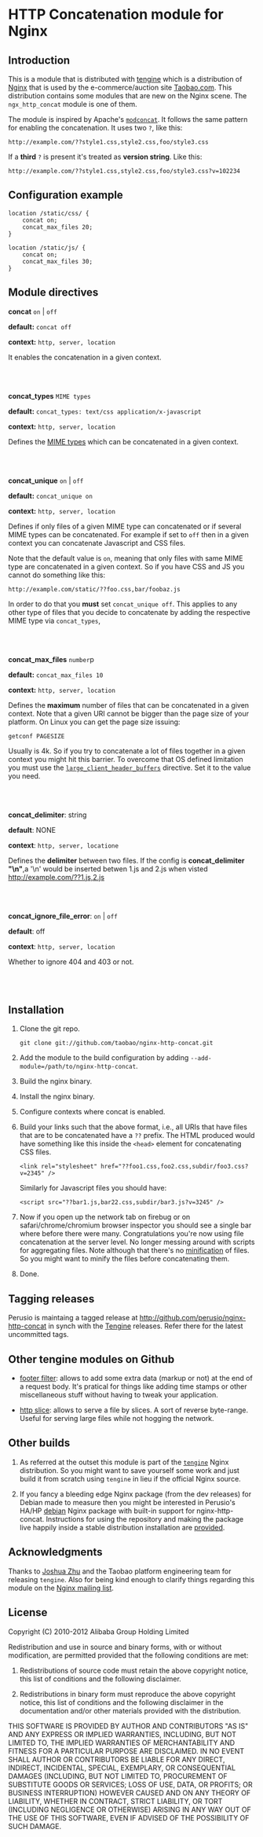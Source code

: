 # HTTP Concatenation module for Nginx

## Introduction 

This is a module that is distributed with
[tengine](http://tengine.taobao.org) which is a distribution of
[Nginx](http://nginx.org) that is used by the e-commerce/auction site
[Taobao.com](http://en.wikipedia.org/wiki/Taobao). This distribution
contains some modules that are new on the Nginx scene. The
`ngx_http_concat` module is one of them.

The module is inspired by Apache's
[`modconcat`](http://code.google.com/p/modconcat). It follows the same
pattern for enabling the concatenation. It uses two `?`, like this: 

    http://example.com/??style1.css,style2.css,foo/style3.css
    
If a **third** `?` is present it's treated as **version string**. Like
this:

    http://example.com/??style1.css,style2.css,foo/style3.css?v=102234

## Configuration example

    location /static/css/ {
        concat on;
        concat_max_files 20;
    }
        
    location /static/js/ {
        concat on;
        concat_max_files 30;
    }

## Module directives

**concat** `on` | `off`

**default:** `concat off`

**context:** `http, server, location`

It enables the concatenation in a given context.

<br/>
<br/>

**concat_types** `MIME types`

**default:** `concat_types: text/css application/x-javascript`

**context:** `http, server, location`

Defines the [MIME types](http://en.wikipedia.org/wiki/MIME_type) which
can be concatenated in a given context.

<br/>
<br/>

**concat_unique** `on` | `off`

**default:** `concat_unique on`

**context:** `http, server, location`

Defines if only files of a given MIME type can concatenated or if
several MIME types can be concatenated. For example if set to `off`
then in a given context you can concatenate Javascript and CSS files.

Note that the default value is `on`, meaning that only files with same
MIME type are concatenated in a given context. So if you have CSS and
JS you cannot do something like this:

    http://example.com/static/??foo.css,bar/foobaz.js
    
In order to do that you **must** set `concat_unique off`. This applies
to any other type of files that you decide to concatenate by adding
the respective MIME type via `concat_types`,

<br/>
<br/>

**concat\_max\_files** `number`p

**default:** `concat_max_files 10`

**context:** `http, server, location`

Defines the **maximum** number of files that can be concatenated in a
given context. Note that a given URI cannot be bigger than the page
size of your platform. On Linux you can get the page size issuing:

    getconf PAGESIZE
    
Usually is 4k. So if you try to concatenate a lot of files together in
a given context you might hit this barrier. To overcome that OS
defined limitation you must use
the [`large_client_header_buffers`](http://wiki.nginx.org/NginxHttpCoreModule#large_client_header_buffers)
directive. Set it to the value you need.

<br/>
<br/>

**concat_delimiter**: string

**default**: NONE

**context**: `http, server, locatione`

Defines the **delimiter** between two files.
If the config is **concat_delimiter "\n"**,a '\n' would be inserted betwen 1.js and 2.js when
visted http://example.com/??1.js,2.js

<br/>
<br/>

**concat_ignore_file_error**: `on` | `off`

**default**: off

**context**: `http, server, location`

Whether to ignore 404 and 403 or not.

<br/>
<br/>

## Installation

 1. Clone the git repo.
     
        git clone git://github.com/taobao/nginx-http-concat.git

 2. Add the module to the build configuration by adding
    `--add-module=/path/to/nginx-http-concat`.

 3. Build the nginx binary.
 
 4. Install the nginx binary.
 
 5. Configure contexts where concat is enabled.
 
 6. Build your links such that the above format, i.e., all URIs that
    have files that are to be concatenated have a `??` prefix. The
    HTML produced would have something like this inside the `<head>`
    element for concatenating CSS files.
    
        <link rel="stylesheet" href="??foo1.css,foo2.css,subdir/foo3.css?v=2345" />
              
    Similarly for Javascript files you should have:
    
        <script src="??bar1.js,bar22.css,subdir/bar3.js?v=3245" />
                  
 7. Now if you open up the network tab on firebug or on
    safari/chrome/chromium browser inspector you should see a single
    bar where before there were many. Congratulations you're now using
    file concatenation at the server level. No longer messing around
    with scripts for aggregating files. Note although that there's no
    [minification](https://en.wikipedia.org/wiki/Minification_\(programming\))
    of files. So you might want to minify the files before
    concatenating them.
    
 8. Done.   

## Tagging releases 

Perusio is maintaing a tagged release
at http://github.com/perusio/nginx-http-concat
in synch with the [Tengine](http://tengine.taobao.org)
releases. Refer there for the latest uncommitted tags.
 
## Other tengine modules on Github

 + [footer filter](https://github.com/taobao/nginx-http-footer-filter):
   allows to add some extra data (markup or not) at the end of a
   request body. It's pratical for things like adding time stamps or
   other miscellaneous stuff without having to tweak your application.
   
 + [http slice](https://github.com/taobao/nginx-http-slice): allows
   to serve a file by slices. A sort of reverse byte-range. Useful for
   serving large files while not hogging the network.

## Other builds

 1. As referred at the outset this module is part of the
    [`tengine`](http://tengine.taobao.org) Nginx distribution. So you
    might want to save yourself some work and just build it from
    scratch using `tengine` in lieu if the official Nginx source.

 2. If you fancy a bleeding edge Nginx package (from the dev releases)
    for Debian made to measure then you might be interested in Perusio's HA/HP
    [debian](http://debian.perusio.net/unstable) Nginx
    package with built-in support for nginx-http-concat.
    Instructions for using the repository and making the
    package live happily inside a stable distribution installation are
    [provided](http://debian.perusio.net).
        
## Acknowledgments

Thanks to [Joshua Zhu](http://blog.zhuzhaoyuan.com) and the Taobao
platform engineering team for releasing `tengine`. Also for being kind
enough to clarify things regarding this module on the
[Nginx mailing list](http://mailman.nginx.org/pipermail/nginx/2011-December/030830.html).

## License

Copyright (C) 2010-2012 Alibaba Group Holding Limited

Redistribution and use in source and binary forms, with or without
modification, are permitted provided that the following conditions
are met:
 
 1. Redistributions of source code must retain the above copyright
    notice, this list of conditions and the following disclaimer.
    
 2. Redistributions in binary form must reproduce the above copyright
    notice, this list of conditions and the following disclaimer in the
    documentation and/or other materials provided with the distribution.

THIS SOFTWARE IS PROVIDED BY AUTHOR AND CONTRIBUTORS "AS IS" AND ANY
EXPRESS OR IMPLIED WARRANTIES, INCLUDING, BUT NOT LIMITED TO, THE
IMPLIED WARRANTIES OF MERCHANTABILITY AND FITNESS FOR A PARTICULAR
PURPOSE ARE DISCLAIMED.  IN NO EVENT SHALL AUTHOR OR CONTRIBUTORS BE
LIABLE FOR ANY DIRECT, INDIRECT, INCIDENTAL, SPECIAL, EXEMPLARY, OR
CONSEQUENTIAL DAMAGES (INCLUDING, BUT NOT LIMITED TO, PROCUREMENT OF
SUBSTITUTE GOODS OR SERVICES; LOSS OF USE, DATA, OR PROFITS; OR
BUSINESS INTERRUPTION) HOWEVER CAUSED AND ON ANY THEORY OF LIABILITY,
WHETHER IN CONTRACT, STRICT LIABILITY, OR TORT (INCLUDING NEGLIGENCE
OR OTHERWISE) ARISING IN ANY WAY OUT OF THE USE OF THIS SOFTWARE, EVEN
IF ADVISED OF THE POSSIBILITY OF SUCH DAMAGE.
